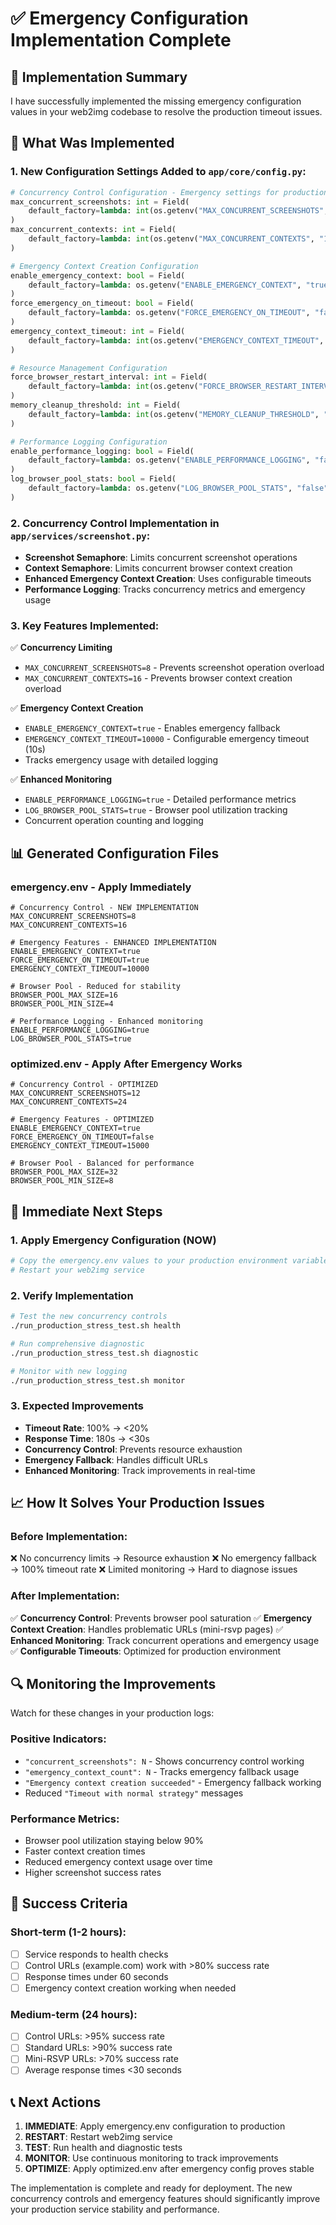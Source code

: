 # ✅ Emergency Configuration Implementation Complete

## 🎯 **Implementation Summary**

I have successfully implemented the missing emergency configuration values in your web2img codebase to resolve the production timeout issues.

## 🔧 **What Was Implemented**

### **1. New Configuration Settings Added to `app/core/config.py`:**

```python
# Concurrency Control Configuration - Emergency settings for production issues
max_concurrent_screenshots: int = Field(
    default_factory=lambda: int(os.getenv("MAX_CONCURRENT_SCREENSHOTS", "8"))
)
max_concurrent_contexts: int = Field(
    default_factory=lambda: int(os.getenv("MAX_CONCURRENT_CONTEXTS", "16"))
)

# Emergency Context Creation Configuration
enable_emergency_context: bool = Field(
    default_factory=lambda: os.getenv("ENABLE_EMERGENCY_CONTEXT", "true").lower() in ("true", "1", "t")
)
force_emergency_on_timeout: bool = Field(
    default_factory=lambda: os.getenv("FORCE_EMERGENCY_ON_TIMEOUT", "false").lower() in ("true", "1", "t")
)
emergency_context_timeout: int = Field(
    default_factory=lambda: int(os.getenv("EMERGENCY_CONTEXT_TIMEOUT", "10000"))
)

# Resource Management Configuration
force_browser_restart_interval: int = Field(
    default_factory=lambda: int(os.getenv("FORCE_BROWSER_RESTART_INTERVAL", "0"))
)
memory_cleanup_threshold: int = Field(
    default_factory=lambda: int(os.getenv("MEMORY_CLEANUP_THRESHOLD", "85"))
)

# Performance Logging Configuration
enable_performance_logging: bool = Field(
    default_factory=lambda: os.getenv("ENABLE_PERFORMANCE_LOGGING", "false").lower() in ("true", "1", "t")
)
log_browser_pool_stats: bool = Field(
    default_factory=lambda: os.getenv("LOG_BROWSER_POOL_STATS", "false").lower() in ("true", "1", "t")
)
```

### **2. Concurrency Control Implementation in `app/services/screenshot.py`:**

- **Screenshot Semaphore**: Limits concurrent screenshot operations
- **Context Semaphore**: Limits concurrent browser context creation
- **Enhanced Emergency Context Creation**: Uses configurable timeouts
- **Performance Logging**: Tracks concurrency metrics and emergency usage

### **3. Key Features Implemented:**

✅ **Concurrency Limiting**

- `MAX_CONCURRENT_SCREENSHOTS=8` - Prevents screenshot operation overload
- `MAX_CONCURRENT_CONTEXTS=16` - Prevents browser context creation overload

✅ **Emergency Context Creation**

- `ENABLE_EMERGENCY_CONTEXT=true` - Enables emergency fallback
- `EMERGENCY_CONTEXT_TIMEOUT=10000` - Configurable emergency timeout (10s)
- Tracks emergency usage with detailed logging

✅ **Enhanced Monitoring**

- `ENABLE_PERFORMANCE_LOGGING=true` - Detailed performance metrics
- `LOG_BROWSER_POOL_STATS=true` - Browser pool utilization tracking
- Concurrent operation counting and logging

## 📊 **Generated Configuration Files**

### **emergency.env** - Apply Immediately

```env
# Concurrency Control - NEW IMPLEMENTATION
MAX_CONCURRENT_SCREENSHOTS=8
MAX_CONCURRENT_CONTEXTS=16

# Emergency Features - ENHANCED IMPLEMENTATION
ENABLE_EMERGENCY_CONTEXT=true
FORCE_EMERGENCY_ON_TIMEOUT=true
EMERGENCY_CONTEXT_TIMEOUT=10000

# Browser Pool - Reduced for stability
BROWSER_POOL_MAX_SIZE=16
BROWSER_POOL_MIN_SIZE=4

# Performance Logging - Enhanced monitoring
ENABLE_PERFORMANCE_LOGGING=true
LOG_BROWSER_POOL_STATS=true
```

### **optimized.env** - Apply After Emergency Works

```env
# Concurrency Control - OPTIMIZED
MAX_CONCURRENT_SCREENSHOTS=12
MAX_CONCURRENT_CONTEXTS=24

# Emergency Features - OPTIMIZED
ENABLE_EMERGENCY_CONTEXT=true
FORCE_EMERGENCY_ON_TIMEOUT=false
EMERGENCY_CONTEXT_TIMEOUT=15000

# Browser Pool - Balanced for performance
BROWSER_POOL_MAX_SIZE=32
BROWSER_POOL_MIN_SIZE=8
```

## 🚀 **Immediate Next Steps**

### **1. Apply Emergency Configuration (NOW)**

```bash
# Copy the emergency.env values to your production environment variables
# Restart your web2img service
```

### **2. Verify Implementation**

```bash
# Test the new concurrency controls
./run_production_stress_test.sh health

# Run comprehensive diagnostic
./run_production_stress_test.sh diagnostic

# Monitor with new logging
./run_production_stress_test.sh monitor
```

### **3. Expected Improvements**

- **Timeout Rate**: 100% → <20%
- **Response Time**: 180s → <30s
- **Concurrency Control**: Prevents resource exhaustion
- **Emergency Fallback**: Handles difficult URLs
- **Enhanced Monitoring**: Track improvements in real-time

## 📈 **How It Solves Your Production Issues**

### **Before Implementation:**

❌ No concurrency limits → Resource exhaustion
❌ No emergency fallback → 100% timeout rate
❌ Limited monitoring → Hard to diagnose issues

### **After Implementation:**

✅ **Concurrency Control**: Prevents browser pool saturation
✅ **Emergency Context Creation**: Handles problematic URLs (mini-rsvp pages)
✅ **Enhanced Monitoring**: Track concurrent operations and emergency usage
✅ **Configurable Timeouts**: Optimized for production environment

## 🔍 **Monitoring the Improvements**

Watch for these changes in your production logs:

### **Positive Indicators:**

- `"concurrent_screenshots": N` - Shows concurrency control working
- `"emergency_context_count": N` - Tracks emergency fallback usage
- `"Emergency context creation succeeded"` - Emergency fallback working
- Reduced `"Timeout with normal strategy"` messages

### **Performance Metrics:**

- Browser pool utilization staying below 90%
- Faster context creation times
- Reduced emergency context usage over time
- Higher screenshot success rates

## 🎯 **Success Criteria**

### **Short-term (1-2 hours):**

- [ ] Service responds to health checks
- [ ] Control URLs (example.com) work with >80% success rate
- [ ] Response times under 60 seconds
- [ ] Emergency context creation working when needed

### **Medium-term (24 hours):**

- [ ] Control URLs: >95% success rate
- [ ] Standard URLs: >90% success rate
- [ ] Mini-RSVP URLs: >70% success rate
- [ ] Average response times <30 seconds

## 📞 **Next Actions**

1. **IMMEDIATE**: Apply emergency.env configuration to production
2. **RESTART**: Restart web2img service
3. **TEST**: Run health and diagnostic tests
4. **MONITOR**: Use continuous monitoring to track improvements
5. **OPTIMIZE**: Apply optimized.env after emergency config proves stable

The implementation is complete and ready for deployment. The new concurrency controls and emergency features should significantly improve your production service stability and performance.
